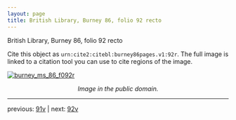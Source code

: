 ```yaml
---
layout: page
title: British Library, Burney 86, folio 92 recto
---
```


British Library, Burney 86, folio 92 recto

Cite this object as `urn:cite2:citebl:burney86pages.v1:92r`.  The full image is linked to a citation tool you can use to cite regions of the image.

[![burney_ms_86_f092r](http://www.homermultitext.org/iipsrv?IIIF=/project/homer/pyramidal/deepzoom/citebl/burney86imgs/v1/burney_ms_86_f092r.tif/full/800,/0/default.jpg)](http://www.homermultitext.org/ict2/?urn=urn:cite2:citebl:burney86imgs.v1:burney_ms_86_f092r) 

<p style="text-align: center; font-style: italic;">Image in the public domain.</p>

---

previous: [91v](../91v/) | next: [92v](../92v/)